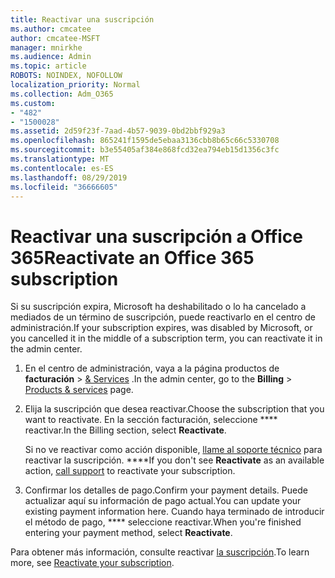 ```yaml
---
title: Reactivar una suscripción
ms.author: cmcatee
author: cmcatee-MSFT
manager: mnirkhe
ms.audience: Admin
ms.topic: article
ROBOTS: NOINDEX, NOFOLLOW
localization_priority: Normal
ms.collection: Adm_O365
ms.custom:
- "482"
- "1500028"
ms.assetid: 2d59f23f-7aad-4b57-9039-0bd2bbf929a3
ms.openlocfilehash: 865241f1595de5ebaa3136cbb8b65c66c5330708
ms.sourcegitcommit: b3e55405af384e868fcd32ea794eb15d1356c3fc
ms.translationtype: MT
ms.contentlocale: es-ES
ms.lasthandoff: 08/29/2019
ms.locfileid: "36666605"
---
```

# <a name="reactivate-an-office-365-subscription"></a><span data-ttu-id="4507c-102">Reactivar una suscripción a Office 365</span><span class="sxs-lookup"><span data-stu-id="4507c-102">Reactivate an Office 365 subscription</span></span>

<span data-ttu-id="4507c-103">Si su suscripción expira, Microsoft ha deshabilitado o lo ha cancelado a mediados de un término de suscripción, puede reactivarlo en el centro de administración.</span><span class="sxs-lookup"><span data-stu-id="4507c-103">If your subscription expires, was disabled by Microsoft, or you cancelled it in the middle of a subscription term, you can reactivate it in the admin center.</span></span>
  
1. <span data-ttu-id="4507c-104">En el centro de administración, vaya a la página productos de **facturación** \> [& Services](https://go.microsoft.com/fwlink/p/?linkid=842054) .</span><span class="sxs-lookup"><span data-stu-id="4507c-104">In the admin center, go to the **Billing** \> [Products & services](https://go.microsoft.com/fwlink/p/?linkid=842054) page.</span></span>

2. <span data-ttu-id="4507c-105">Elija la suscripción que desea reactivar.</span><span class="sxs-lookup"><span data-stu-id="4507c-105">Choose the subscription that you want to reactivate.</span></span> <span data-ttu-id="4507c-106">En la sección facturación, seleccione \*\*\*\* reactivar.</span><span class="sxs-lookup"><span data-stu-id="4507c-106">In the Billing section, select **Reactivate**.</span></span>

    <span data-ttu-id="4507c-107">Si no ve reactivar como acción disponible, [llame al soporte técnico](https://docs.microsoft.com/office365/admin/contact-support-for-business-products?view=o365-worldwide) para reactivar la suscripción. \*\*\*\*</span><span class="sxs-lookup"><span data-stu-id="4507c-107">If you don't see **Reactivate** as an available action, [call support](https://docs.microsoft.com/office365/admin/contact-support-for-business-products?view=o365-worldwide) to reactivate your subscription.</span></span>

3. <span data-ttu-id="4507c-108">Confirmar los detalles de pago.</span><span class="sxs-lookup"><span data-stu-id="4507c-108">Confirm your payment details.</span></span> <span data-ttu-id="4507c-109">Puede actualizar aquí su información de pago actual.</span><span class="sxs-lookup"><span data-stu-id="4507c-109">You can update your existing payment information here.</span></span> <span data-ttu-id="4507c-110">Cuando haya terminado de introducir el método de pago, \*\*\*\* seleccione reactivar.</span><span class="sxs-lookup"><span data-stu-id="4507c-110">When you're finished entering your payment method, select **Reactivate**.</span></span>

<span data-ttu-id="4507c-111">Para obtener más información, consulte reactivar [la suscripción](https://docs.microsoft.com/office365/admin/subscriptions-and-billing/reactivate-your-subscription).</span><span class="sxs-lookup"><span data-stu-id="4507c-111">To learn more, see [Reactivate your subscription](https://docs.microsoft.com/office365/admin/subscriptions-and-billing/reactivate-your-subscription).</span></span>